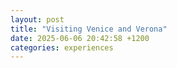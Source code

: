 ```yaml
---
layout: post
title: "Visiting Venice and Verona"
date: 2025-06-06 20:42:58 +1200
categories: experiences
---
```


